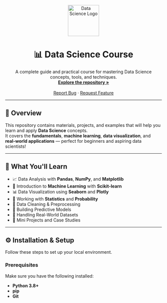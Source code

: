 <!-- PROJECT LOGO -->
<p align="center">
  <img src="https://cdn-icons-png.flaticon.com/512/2103/2103832.png" alt="Data Science Logo" width="100" height="100">
</p>

<h1 align="center">📊 Data Science Course</h1>

<p align="center">
  A complete guide and practical course for mastering Data Science concepts, tools, and techniques.
  <br />
  <a href="https://github.com/your-username/data-science-course"><strong>Explore the repository »</strong></a>
  <br />
  <br />
  <a href="https://github.com/your-username/data-science-course/issues">Report Bug</a>
  ·
  <a href="https://github.com/your-username/data-science-course/issues">Request Feature</a>
</p>

---

## 📘 Overview

This repository contains materials, projects, and examples that will help you learn and apply **Data Science** concepts.  
It covers the **fundamentals**, **machine learning**, **data visualization**, and **real-world applications** — perfect for beginners and aspiring data scientists!

---

## 🧠 What You'll Learn

- 📈 Data Analysis with **Pandas**, **NumPy**, and **Matplotlib**  
- 🤖 Introduction to **Machine Learning** with **Scikit-learn**  
- 📊 Data Visualization using **Seaborn** and **Plotly**  
- 🧮 Working with **Statistics** and **Probability**  
- 🧹 Data Cleaning & Preprocessing  
- 🧠 Building Predictive Models  
- 📂 Handling Real-World Datasets  
- 🧠 Mini Projects and Case Studies  

---

## ⚙️ Installation & Setup

Follow these steps to set up your local environment.

### Prerequisites

Make sure you have the following installed:

- **Python 3.8+**
- **pip**
- **Git**
